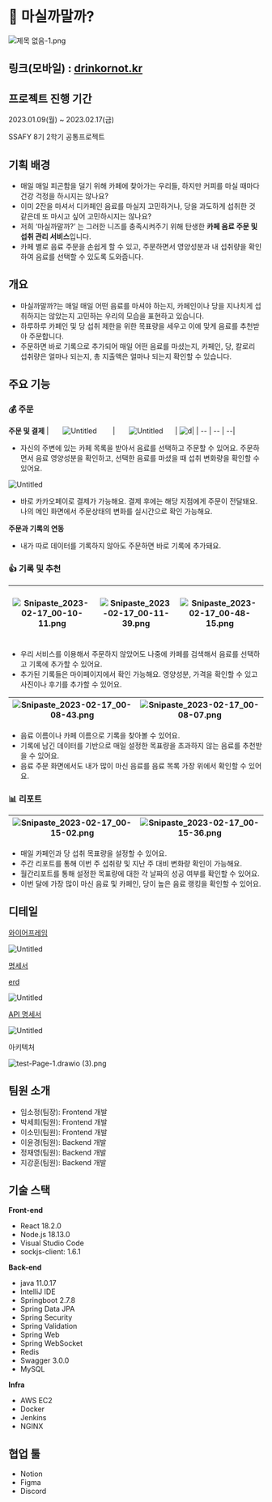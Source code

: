 
# 🥤 마실까말까?

![제목 없음-1.png](img/%25EC%25A0%259C%25EB%25AA%25A9_%25EC%2597%2586%25EC%259D%258C-1.png)

## 링크(모바일) : [drinkornot.kr](http://drinkornot.kr) 

## 프로젝트 진행 기간

2023.01.09(월) ~ 2023.02.17(금)

SSAFY 8기 2학기 공통프로젝트

## 기획 배경

- 매일 매일 피곤함을 덜기 위해 카페에 찾아가는 우리들, 하지만 커피를 마실 때마다 건강 걱정을 하시지는 않나요?
- 이미 2잔을 마셔서 디카페인 음료를 마실지 고민하거나, 당을 과도하게 섭취한 것 같은데 또 마시고 싶어 고민하시지는 않나요?
- 저희 ‘마실까말까?’ 는 그러한 니즈를 충족시켜주기 위해 탄생한 **카페 음료 주문 및 섭취 관리 서비스**입니다.
- 카페 별로 음료 주문을 손쉽게 할 수 있고, 주문하면서 영양성분과 내 섭취량을 확인하여 음료를 선택할 수 있도록 도와줍니다.

## 개요

- 마실까말까?는 매일 매일 어떤 음료를 마셔야 하는지, 카페인이나 당을 지나치게 섭취하지는 않았는지 고민하는 우리의 모습을 표현하고 있습니다.
- 하루하루 카페인 및 당 섭취 제한을 위한 목표량을 세우고 이에 맞게 음료를 추천받아 주문합니다. 
- 주문하면 바로 기록으로 추가되어 매일 어떤 음료를 마셨는지, 카페인, 당, 칼로리 섭취량은 얼마나 되는지, 총 지출액은 얼마나 되는지 확인할 수 있습니다.

## 주요 기능

### 💰 주문

**주문 및 결제**
| &nbsp;&nbsp;&nbsp;&nbsp;&nbsp;&nbsp;![Untitled](img/Untitled.png) &nbsp;&nbsp;&nbsp;&nbsp;&nbsp;&nbsp; | &nbsp;&nbsp;&nbsp;&nbsp;&nbsp;&nbsp;![Untitled](img/Untitled%201.png)&nbsp;&nbsp;&nbsp;&nbsp;&nbsp;&nbsp;| ![d](img/%EC%A3%BC%EB%AC%B8%EC%BB%A4%EC%8A%A4%ED%85%80.png)|
| -- | -- | --|

- 자신의 주변에 있는 카페 목록을 받아서 음료를 선택하고 주문할 수 있어요. 주문하면서 음료 영양성분을 확인하고, 선택한 음료를 마셨을 때 섭취 변화량을 확인할 수 있어요.

![Untitled](img/Untitled%202.png)

- 바로 카카오페이로 결제가 가능해요. 결제 후에는 해당 지점에게 주문이 전달돼요.  나의 메인 화면에서 주문상태의 변화를 실시간으로 확인 가능해요.

**주문과 기록의 연동** 

- 내가 따로 데이터를 기록하지 않아도 주문하면 바로 기록에 추가돼요.

### 👍 기록 및 추천
| &nbsp;&nbsp;&nbsp;![Snipaste_2023-02-17_00-10-11.png](img/Snipaste_2023-02-17_00-10-11.png)&nbsp;&nbsp;&nbsp; | ![Snipaste_2023-02-17_00-11-39.png](img/Snipaste_2023-02-17_00-11-39.png) | &nbsp;&nbsp;&nbsp;![Snipaste_2023-02-17_00-48-15.png](img/Snipaste_2023-02-17_00-48-15.png)&nbsp;&nbsp;&nbsp; |
| -- | -- | -- |

- 우리 서비스를 이용해서 주문하지 않았어도 나중에 카페를 검색해서 음료를 선택하고 기록에 추가할 수 있어요.
- 추가된 기록들은 마이페이지에서 확인 가능해요. 영양성분, 가격을 확인할 수 있고 사진이나 후기를 추가할 수 있어요.

| ![Snipaste_2023-02-17_00-08-43.png](img/Snipaste_2023-02-17_00-08-43.png) | ![Snipaste_2023-02-17_00-08-07.png](img/Snipaste_2023-02-17_00-08-07.png) |
| -- | -- |

- 음료 이름이나 카페 이름으로 기록을 찾아볼 수 있어요.
- 기록에 남긴 데이터를 기반으로 매일 설정한 목표량을 초과하지 않는 음료를 추천받을 수 있어요.
- 음료 주문 화면에서도 내가 많이 마신 음료를 음료 목록 가장 위에서 확인할 수 있어요.

### 📊 리포트



| ![Snipaste_2023-02-17_00-15-02.png](img/%EB%A6%AC%ED%8F%AC%ED%8A%B8-%EC%A3%BC%EA%B0%84.png) | ![Snipaste_2023-02-17_00-15-36.png](img/%EC%9B%94%EA%B0%84%20%EB%A6%AC%ED%8F%AC%ED%8A%B8.png) |
| -- | -- |

- 매일 카페인과 당 섭취 목표량을 설정할 수 있어요.
- 주간 리포트를 통해 이번 주 섭취량 및 지난 주 대비 변화량 확인이 가능해요.
- 월간리포트를 통해 설정한 목표량에 대한 각 날짜의 성공 여부를 확인할 수 있어요.
- 이번 달에 가장 많이 마신 음료 및 카페인, 당이 높은 음료 랭킹을 확인할 수 있어요.

## 디테일


[와이어프레임](https://www.figma.com/file/kxdgMKy7Vxj1RRPK8wGXq4/%EC%B9%B4%EB%8B%B9-%EB%A6%AC%EB%89%B4%EC%96%BC?t=ObaWwRQclMMKYZfJ-0)

![Untitled](img/Untitled%203.png)


[명세서](https://www.notion.so/3-1-7bcdf41067804c2dbc401e857ef0adc4)


[erd](https://www.erdcloud.com/d/RMHMvGSh9P6B2hRiX)

![Untitled](img/ERD_r1.png)

[API 명세서](https://www.notion.so/3-3-API-376a88be5d1244638107329c3f7b9161)

![Untitled](img/Untitled%205.png)

아키텍처

![test-Page-1.drawio (3).png](img/test-Page-1.drawio_(3).png)

## **팀원 소개**

- 임소정(팀장): Frontend 개발
- 박세희(팀원): Frontend 개발
- 이소민(팀원): Frontend 개발
- 이윤경(팀원): Backend 개발
- 정재영(팀원): Backend 개발
- 지강훈(팀원): Backend 개발

## **기술 스택**

**Front-end**

- React 18.2.0
- Node.js 18.13.0
- Visual Studio Code
- sockjs-client: 1.6.1

**Back-end**

- java 11.0.17
- IntelliJ IDE
- Springboot 2.7.8
- Spring Data JPA
- Spring Security
- Spring Validation
- Spring Web
- Spring WebSocket
- Redis
- Swagger 3.0.0
- MySQL

**Infra**

- AWS EC2
- Docker
- Jenkins
- NGINX

## **협업 툴**

- Notion
- Figma
- Discord

